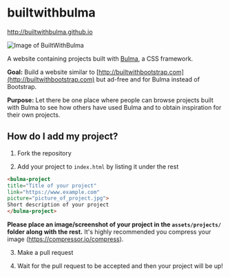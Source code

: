 # builtwithbulma
http://builtwithbulma.github.io

![Image of BuiltWithBulma](./assets/Screenshot_of_website.png)

A website containing projects built with [Bulma](http://bulma.io), a CSS framework.

**Goal:** Build a website similar to [http://builtwithbootstrap.com](http://builtwithbootstrap.com) but ad-free and for Bulma instead of Bootstrap. 

**Purpose:** Let there be one place where people can browse projects built with Bulma to see how others have used Bulma and to obtain inspiration for their own projects.

## How do I add my project?

1. Fork the repository

2. Add your project to `index.html` by listing it under the rest
```html
<bulma-project 
title="Title of your project" 
link="https://www.example.com" 
picture="picture_of_project.jpg">
Short description of your project
</bulma-project>
```
**Please place an image/screenshot of your project in the `assets/projects/` folder along with the rest.**
It's highly recommended you compress your image (https://compressor.io/compress).

3. Make a pull request

4. Wait for the pull request to be accepted and then your project will be up!